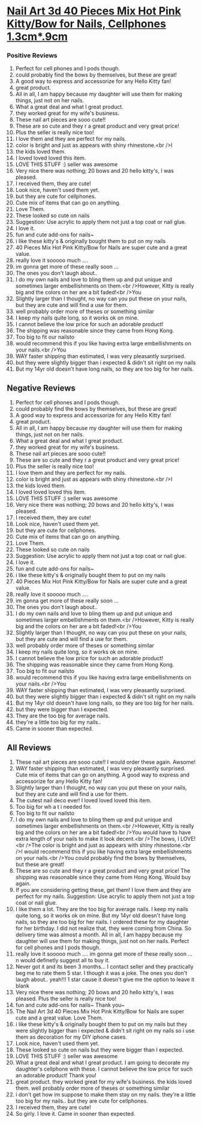 # [Nail Art 3d 40 Pieces Mix Hot Pink Kitty/Bow for Nails, Cellphones 1.3cm*.9cm](https://products.checkmycream.com/products/Nail-Art-3d-40-Pieces-Mix-Hot-Pink-KittyBow-for-Nails-Cellphones-1.3cm*.9cm.html)

### Positive Reviews

<ol>
      <li>Perfect for cell phones and I pods though.</li>
      <li>could probably find the bows by themselves, but these are great!</li>
      <li>A good way to express and accessorize for any Hello Kitty fan!</li>
      <li>great product.  </li>
      <li>All in all, I am happy because my daughter will use them for making things, just not on her nails.  </li>
      <li>What a great deal and what I great product.  </li>
      <li>they worked great for my wife&#x27;s business.  </li>
      <li>These nail art pieces are sooo cute!!</li>
      <li>These are so cute and they r a great product and very great price!</li>
      <li>Plus the seller is really nice too!</li>
      <li>I love them and they are perfect for my nails.</li>
      <li>color is bright and just as appears with shiny rhinestone.&lt;br /&gt;I</li>
      <li>the kids loved them.  </li>
      <li>I loved loved loved this item.</li>
      <li>LOVE THIS STUFF :) seller was awesome</li>
      <li>Very nice there was nothing; 20 bows and 20 hello kitty&#x27;s, I was pleased.</li>
      <li>I received them,  they are cute!</li>
      <li>Look nice, haven&#x27;t used them yet.</li>
      <li>but they are cute for cellphones.</li>
      <li>Cute mix of items that can go on anything.  </li>
      <li>Love Them.</li>
      <li>These looked so cute on nails</li>
      <li>Suggestion: Use acrylic to apply them not just a top coat or nail glue.</li>
      <li>I love it.</li>
      <li>fun and cute add-ons for nails~</li>
      <li>i like these kitty&#x27;s &amp; originally bought them to put on my nails</li>
      <li>40 Pieces Mix Hot Pink Kitty/Bow for Nails are super cute and a great value.</li>
      <li>really love it sooooo much ....</li>
      <li>im gonna get more of these really soon ...</li>
      <li>The ones you don&#x27;t laugh about..</li>
      <li>I do my own nails and love to bling them up and put unique and sometimes larger embellishments on them.&lt;br /&gt;However, Kitty is really big and the colors on her are a bit faded!&lt;br /&gt;You</li>
      <li>Slightly larger than I thought, no way can you put these on your nails, but they are cute and will find a use for them.</li>
      <li>well probably order more of theses or something similar</li>
      <li>I keep my nails quite long, so it works ok on mine.</li>
      <li>I cannot believe the low price for such an adorable product!  </li>
      <li>The shipping was reasonable since they came from Hong Kong.</li>
      <li>Too big to fit our nailsto</li>
      <li>would recommend this if you like having extra large embellishments on your nails.&lt;br /&gt;You</li>
      <li>WAY faster shipping than estimated, I was very pleasantly surprised.  </li>
      <li>but they were slightly bigger than i expected &amp; didn&#x27;t sit right on my nails</li>
      <li>But my 14yr old doesn&#x27;t have long nails, so they are too big for her nails.  </li>
</ol>


<h2>Negative Reviews</h2>
<ol>
<li> Perfect for cell phones and I pods though.</li>
<li> could probably find the bows by themselves, but these are great!</li>
<li> A good way to express and accessorize for any Hello Kitty fan!</li>
<li> great product.  </li>
<li> All in all, I am happy because my daughter will use them for making things, just not on her nails.  </li>
<li> What a great deal and what I great product.  </li>
<li> they worked great for my wife&#x27;s business.  </li>
<li> These nail art pieces are sooo cute!!</li>
<li> These are so cute and they r a great product and very great price!</li>
<li> Plus the seller is really nice too!</li>
<li> I love them and they are perfect for my nails.</li>
<li> color is bright and just as appears with shiny rhinestone.&lt;br /&gt;I</li>
<li> the kids loved them.  </li>
<li> I loved loved loved this item.</li>
<li> LOVE THIS STUFF :) seller was awesome</li>
<li> Very nice there was nothing; 20 bows and 20 hello kitty&#x27;s, I was pleased.</li>
<li> I received them,  they are cute!</li>
<li> Look nice, haven&#x27;t used them yet.</li>
<li> but they are cute for cellphones.</li>
<li> Cute mix of items that can go on anything.  </li>
<li> Love Them.</li>
<li> These looked so cute on nails</li>
<li> Suggestion: Use acrylic to apply them not just a top coat or nail glue.</li>
<li> I love it.</li>
<li> fun and cute add-ons for nails~</li>
<li> i like these kitty&#x27;s &amp; originally bought them to put on my nails</li>
<li> 40 Pieces Mix Hot Pink Kitty/Bow for Nails are super cute and a great value.</li>
<li> really love it sooooo much ....</li>
<li> im gonna get more of these really soon ...</li>
<li> The ones you don&#x27;t laugh about..</li>
<li> I do my own nails and love to bling them up and put unique and sometimes larger embellishments on them.&lt;br /&gt;However, Kitty is really big and the colors on her are a bit faded!&lt;br /&gt;You</li>
<li> Slightly larger than I thought, no way can you put these on your nails, but they are cute and will find a use for them.</li>
<li> well probably order more of theses or something similar</li>
<li> I keep my nails quite long, so it works ok on mine.</li>
<li> I cannot believe the low price for such an adorable product!  </li>
<li> The shipping was reasonable since they came from Hong Kong.</li>
<li> Too big to fit our nailsto</li>
<li> would recommend this if you like having extra large embellishments on your nails.&lt;br /&gt;You</li>
<li> WAY faster shipping than estimated, I was very pleasantly surprised.  </li>
<li> but they were slightly bigger than i expected &amp; didn&#x27;t sit right on my nails</li>
<li> But my 14yr old doesn&#x27;t have long nails, so they are too big for her nails.  </li>
<li> but they were bigger than I expected.</li>
<li> They are the too big for average nails.</li>
<li> they&#x27;re a little too big for my nails..</li>
<li> Came in sooner than expected.</li>
</ol>

<h2>All Reviews</h2>

<ol>
    <li> These nail art pieces are sooo cute!! I would order these again. Awsome!</li>
    <li> WAY faster shipping than estimated, I was very pleasantly surprised.  Cute mix of items that can go on anything.  A good way to express and accessorize for any Hello Kitty fan!</li>
    <li> Slightly larger than I thought, no way can you put these on your nails, but they are cute and will find a use for them.</li>
    <li> The cutest nail deco ever! I loved loved loved this item.</li>
    <li> Too big for wh a t i needed for.</li>
    <li> Too big to fit our nailsto</li>
    <li> I do my own nails and love to bling them up and put unique and sometimes larger embellishments on them.&lt;br /&gt;However, Kitty is really big and the colors on her are a bit faded!&lt;br /&gt;You would have to have extra length of your nails to make it look decent.&lt;br /&gt;The bows, I LOVE!&lt;br /&gt;The color is bright and just as appears with shiny rhinestone.&lt;br /&gt;I would recommend this if you like having extra large embellishments on your nails.&lt;br /&gt;You could probably find the bows by themselves, but these are great!</li>
    <li> These are so cute and they r a great product and very great price! The shipping was reasonable since they came from Hong Kong. Would buy again.</li>
    <li> If you are considering getting these, get them! I love them and they are perfect for my nails. Suggestion: Use acrylic to apply them not just a top coat or nail glue.</li>
    <li> I like them a lot. They are the too big for average nails. I keep my nails quite long, so it works ok on mine. But my 14yr old doesn&#x27;t have long nails, so they are too big for her nails.  I ordered these for my daughter for her birthday. I did not realize that, they were coming from China.  So delivery time was almost a month.  All in all, I am happy because my daughter will use them for making things, just not on her nails.  Perfect for cell phones and I pods though.</li>
    <li> really love it sooooo much .... im gonna get more of these really soon ... n would definetly suggest all to buy it.</li>
    <li> Never got it and its been 3 months...  I contact seller and they practically beg me to rate them 5 star. I though it was a joke. The ones you don&#x27;t laugh about.. yeah!!! 1 star cause it doesn&#x27;t give me the option to leave it blank</li>
    <li> Very nice there was nothing; 20 bows and 20 hello kitty&#x27;s, I was pleased. Plus the seller is really nice too!</li>
    <li> fun and cute add-ons for nails~ Thank you~</li>
    <li> The Nail Art 3d 40 Pieces Mix Hot Pink Kitty/Bow for Nails are super cute and a great value. Love Them.</li>
    <li> i like these kitty&#x27;s &amp; originally bought them to put on my nails but they were slightly bigger than i expected &amp; didn&#x27;t sit right on my nails so i use them as decoration for my DIY iphone cases.</li>
    <li> Look nice, haven&#x27;t used them yet.</li>
    <li> These looked so cute on nails but they were bigger than I expected.</li>
    <li> LOVE THIS STUFF :) seller was awesome</li>
    <li> What a great deal and what I great product.  I am going to decorate my daughter&#x27;s cellphone with these.  I cannot believe the low price for such an adorable product!  Thank you!</li>
    <li> great product.  they worked great for my wife&#x27;s business.  the kids loved them.  well probably order more of theses or something similar</li>
    <li> i don&#x27;t get how im suppose to make them stay on my nails. they&#x27;re a little too big for my nails.. but they are cute for cellphones.</li>
    <li> I received them,  they are cute!</li>
    <li> So girly. I love it. Came in sooner than expected.</li>
</ol>




